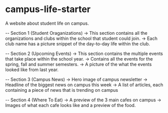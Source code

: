 # campus-life-starter

A website about student life on campus.

-- Section 1 (Student Oraganizations)
-> This section contains all the organizations and clubs within the school that student could join.
-> Each club name has a picture snippet of the day-to-day life within the club.

-- Section 2 (Upcoming Events)
-> This section contains the multiple events that take place within the school year.
-> Contains all the events for the spring, fall and summer semesters.
-> A picture of the what the events looked like from last year.

-- Section 3 (Campus News)
-> Hero image of campus newsletter
-> Headline of the biggest news on campus this week
-> A list of articles, each containing a piece of news that is trending on campus

-- Section 4 (Where To Eat)
-> A preview of the 3 main cafes on campus
-> Images of what each cafe looks like and a preview of the food.
